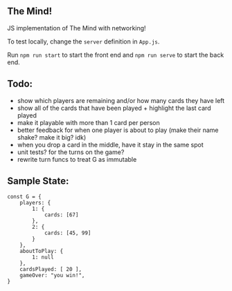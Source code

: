 ## The Mind!

JS implementation of The Mind with networking!

To test locally, change the `server` definition in `App.js`.

Run `npm run start` to start the front end and `npm run serve` to start the back end.

## Todo:

- show which players are remaining and/or how many cards they have left
- show all of the cards that have been played + highlight the last card played
- make it playable with more than 1 card per person
- better feedback for when one player is about to play (make their name shake? make it big? idk)
- when you drop a card in the middle, have it stay in the same spot
- unit tests? for the turns on the game?
- rewrite turn funcs to treat G as immutable

## Sample State:

```
const G = {
    players: {
        1: {
            cards: [67]
        },
        2: {
            cards: [45, 99]
        }
    },
    aboutToPlay: {
        1: null
    },
    cardsPlayed: [ 20 ],
    gameOver: "you win!",
}
```
